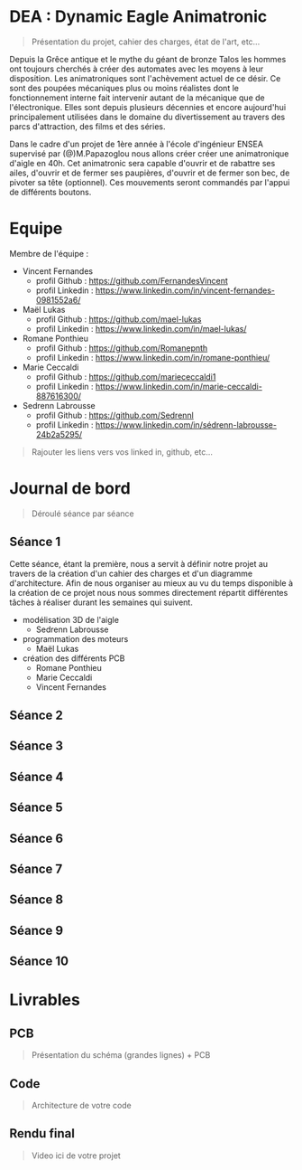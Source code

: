 # DEA : Dynamic Eagle Animatronic
> Présentation du projet, cahier des charges, état de l'art, etc...

Depuis la Grêce antique et le mythe du géant de bronze Talos les hommes ont toujours cherchés à créer des automates avec les moyens à leur disposition. Les animatroniques sont l'achèvement actuel de ce désir. Ce sont des poupées mécaniques plus ou moins réalistes dont le fonctionnement interne fait intervenir autant de la mécanique que de l'électronique.
Elles sont depuis plusieurs décennies et encore aujourd'hui principalement utilisées dans le domaine du divertissement au travers des parcs d'attraction, des films et des séries.

Dans le cadre d'un projet de 1ère année à l'école d'ingénieur ENSEA supervisé par (@)M.Papazoglou nous allons créer créer une animatronique d'aigle en 40h. Cet animatronic sera
capable d'ouvrir et de rabattre ses ailes, d'ouvrir et de fermer ses paupières, d'ouvrir et de fermer son bec, de pivoter sa tête (optionnel). Ces mouvements seront commandés par
l'appui de différents boutons.

# Equipe
Membre de l'équipe : 
* Vincent Fernandes
    * profil Github : https://github.com/FernandesVincent
    * profil Linkedin : https://www.linkedin.com/in/vincent-fernandes-0981552a6/
* Maël Lukas
    * profil Github : https://github.com/mael-lukas
    * profil Linkedin : https://www.linkedin.com/in/mael-lukas/
* Romane Ponthieu
    * profil Github : https://github.com/Romanepnth
    * profil Linkedin : https://www.linkedin.com/in/romane-ponthieu/
* Marie Ceccaldi
    * profil Github : https://github.com/mariececcaldi1
    * profil Linkedin : https://www.linkedin.com/in/marie-ceccaldi-887616300/
* Sedrenn Labrousse
    * profil Github : https://github.com/Sedrennl
    * profil Linkedin : https://www.linkedin.com/in/sédrenn-labrousse-24b2a5295/
> Rajouter les liens vers vos linked in, github, etc...

# Journal de bord
> Déroulé séance par séance

## Séance 1
   Cette séance, étant la première, nous a servit à définir notre projet au travers de la création d'un cahier des charges et d'un diagramme d'architecture. Afin de nous organiser au mieux au vu du temps disponible à la création de ce projet nous nous sommes directement répartit différentes tâches à réaliser durant les semaines qui suivent.
   * modélisation 3D de l'aigle
        * Sedrenn Labrousse
   * programmation des moteurs
        *  Maël Lukas
   * création des différents PCB
        * Romane Ponthieu
        * Marie Ceccaldi
        * Vincent Fernandes

## Séance 2
## Séance 3
## Séance 4
## Séance 5
## Séance 6
## Séance 7
## Séance 8
## Séance 9
## Séance 10

# Livrables
## PCB
> Présentation du schéma (grandes lignes) + PCB

## Code
> Architecture de votre code

## Rendu final
> Video ici de votre projet


